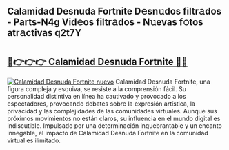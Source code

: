 ## Calamidad Desnuda Fortnite D𝚎sn𝚞dos filtr𝚊dos - Parts-N4g Vid𝚎os filtr𝚊dos - N𝚞evas f𝚘tos atr𝚊ctivas q2t7Y

# <h2><a href="http://mb3w8p.tromn.icu/?c=Calamidad+Desnuda+Fortnite">🔗👉👉👉 Calamidad Desnuda Fortnite 🔗🔗</a></h2>

[![Calamidad Desnuda Fortnite nuevo](https://i.imgur.com/pEAQMta.gif)](http://mb3w8p.tromn.icu/?c=Calamidad+Desnuda+Fortnite)
Calamidad Desnuda Fortnite, una figura compleja y esquiva, se resiste a la comprensión fácil. Su personalidad distintiva en línea ha cautivado y provocado a los espectadores, provocando debates sobre la expresión artística, la privacidad y las complejidades de las comunidades virtuales. Aunque sus próximos movimientos no están claros, su influencia en el mundo digital es indiscutible. Impulsado por una determinación inquebrantable y un encanto innegable, el impacto de Calamidad Desnuda Fortnite en la comunidad virtual es ilimitado.
